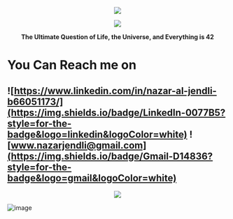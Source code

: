 <!-- scrolling text -->
<p align="center"> 
<img src="https://readme-typing-svg.herokuapp.com?font=calibri&color=B4FFBF&width=450&lines=%E2%9A%A1To+Code+Or+Not+To+Code+That+Is+The+Question%E2%9A%A1"/>
</p>

<p align="center">
  <img src="https://user-images.githubusercontent.com/5713670/87202985-820dcb80-c2b6-11ea-9f56-7ec461c497c3.gif" />
</p>

<p align="center"> 
<strong>The Ultimate Question of Life, the Universe, and Everything is 42 </strong>
</p>

<h1>You Can Reach me on</h1>


![https://www.linkedin.com/in/nazar-al-jendli-b66051173/](https://img.shields.io/badge/LinkedIn-0077B5?style=for-the-badge&logo=linkedin&logoColor=white)    ![www.nazarjendli@gmail.com](https://img.shields.io/badge/Gmail-D14836?style=for-the-badge&logo=gmail&logoColor=white)
---
<!--[![naal-jen's 42 stats](https://badge42.vercel.app/api/v2/cl9jrmdyl00970hmsavpul6cb/stats?cursusId=21&coalitionId=283)](https://github.com/JaeSeoKim/badge42)-->


<p align="center">
  <img src="https://badge42.vercel.app/api/v2/cl9jrmdyl00970hmsavpul6cb/stats?cursusId=21&coalitionId=283" /> 
</p>

![image](https://raw.githubusercontent.com/mayhemantt/mayhemantt/Update/svg/Bottom.svg)

<!--
[![naal-jen's 42 stats](https://badge.mediaplus.ma/greenbinary/naal-jen?1337Badge=off)](https://github.com/oakoudad/badge42) => badge
**Nazar963/Nazar963** is a ✨ _special_ ✨ repository because its `README.md` (this file) appears on your GitHub profile.
<img src="https://github-readme-stats.vercel.app/api?username=Nazar963&theme=dark" />
Here are some ideas to get you started:
### ✨a proud 42 student:✨
- 🔭 I’m currently working on ...
- 🌱 I’m currently learning ...
- 👯 I’m looking to collaborate on ...
- 🤔 I’m looking for help with ...
- 💬 Ask me about ...
- 📫 How to reach me: ...
- 😄 Pronouns: ...
- ⚡ Fun fact: ...
<p align="left">
  <img src="https://github-readme-stats.vercel.app/api?username=Nazar963&theme=dark"/>
</p>
-->


<!-- man on a computer
<p align="center">
  <img src="https://raw.githubusercontent.com/RaghavK16/RaghavK16/master/coderman.gif" /> 
</p>-->
